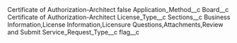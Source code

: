 <?xml version="1.0" encoding="UTF-8"?>
<CustomMetadata xmlns="http://soap.sforce.com/2006/04/metadata" xmlns:xsi="http://www.w3.org/2001/XMLSchema-instance" xmlns:xsd="http://www.w3.org/2001/XMLSchema">
    <label>Certificate of Authorization-Architect</label>
    <protected>false</protected>
    <values>
        <field>Application_Method__c</field>
        <value xsi:nil="true"/>
    </values>
    <values>
        <field>Board__c</field>
        <value xsi:type="xsd:string">Certificate of Authorization-Architect</value>
    </values>
    <values>
        <field>License_Type__c</field>
        <value xsi:nil="true"/>
    </values>
    <values>
        <field>Sections__c</field>
        <value xsi:type="xsd:string">Business Information,License Information,Licensure Questions,Attachments,Review and Submit</value>
    </values>
    <values>
        <field>Service_Request_Type__c</field>
        <value xsi:nil="true"/>
    </values>
    <values>
        <field>flag__c</field>
        <value xsi:nil="true"/>
    </values>
</CustomMetadata>
